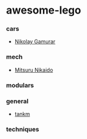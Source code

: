 # awesome-lego

### cars
- [Nikolay Gamurar](https://www.flickr.com/photos/132639540@N05/)


### mech
- [Mitsuru Nikaido](https://www.flickr.com/photos/142497481@N02/)


### modulars


### general
- [tankm](https://www.flickr.com/photos/54660083@N07/)


### techniques
